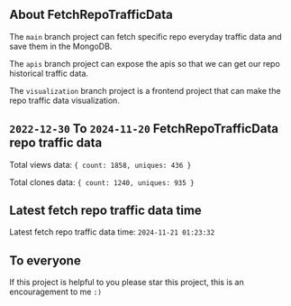 ## About FetchRepoTrafficData

The `main` branch project can fetch specific repo everyday traffic data and save them in the MongoDB.

The `apis` branch project can expose the apis so that we can get our repo historical traffic data.

The `visualization` branch project is a frontend project that can make the repo traffic data visualization.

## `2022-12-30` To `2024-11-20` FetchRepoTrafficData repo traffic data

Total views data: `{ count: 1858, uniques: 436 }`

Total clones data: `{ count: 1240, uniques: 935 }`

## Latest fetch repo traffic data time

Latest fetch repo traffic data time: `2024-11-21 01:23:32`

## To everyone

If this project is helpful to you please star this project, this is an encouragement to me `:)`



